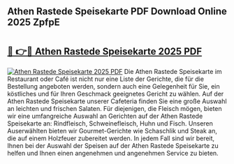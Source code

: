 ## Athen Rastede Speisekarte PDF Download Online 2025 ZpfpE

# <h2><a href="http://gccgzqt.nevu.top/?p=Athen+Rastede+Speisekarte">🔗 👉🔴 Athen Rastede Speisekarte 2025 PDF</a></h2>

[![Athen Rastede Speisekarte 2025 PDF](https://i.imgur.com/dBaPXMq.png)](http://gccgzqt.nevu.top/?p=Athen+Rastede+Speisekarte)
Die Athen Rastede Speisekarte im Restaurant oder Café ist nicht nur eine Liste der Gerichte, die für die Bestellung angeboten werden, sondern auch eine Gelegenheit für Sie, ein köstliches und für Ihren Geschmack geeignetes Gericht zu wählen. Auf der Athen Rastede Speisekarte unserer Cafeteria finden Sie eine große Auswahl an leichten und frischen Salaten. Für diejenigen, die Fleisch mögen, bieten wir eine umfangreiche Auswahl an Gerichten auf der Athen Rastede Speisekarte an: Rindfleisch, Schweinefleisch, Huhn und Fisch. Unseren Auserwählten bieten wir Gourmet-Gerichte wie Schaschlik und Steak an, die auf einem Holzfeuer zubereitet werden. In jedem Fall sind wir bereit, Ihnen bei der Auswahl der Speisen auf der Athen Rastede Speisekarte zu helfen und Ihnen einen angenehmen und angenehmen Service zu bieten.
